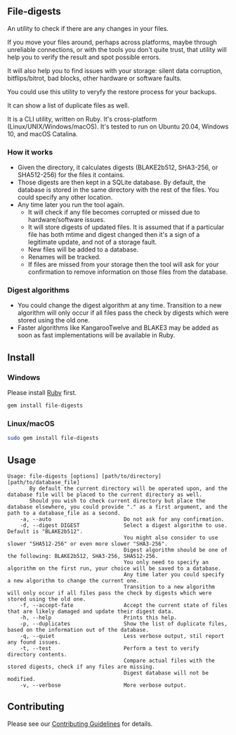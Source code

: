 ## File-digests

An utility to check if there are any changes in your files.

If you move your files around, perhaps across platforms, maybe through unreliable connections, or with the tools you don't quite trust, that utility will help you to verify the result and spot possible errors.

It will also help you to find issues with your storage: silent data corruption, bitflips/bitrot, bad blocks, other hardware or software faults.

You could use this utility to veryfy the restore process for your backups.

It can show a list of duplicate files as well.

It is a CLI utility, written on Ruby. It's cross-platform (Linux/UNIX/Windows/macOS). It's tested to run on Ubuntu 20.04, Windows 10, and macOS Catalina.

### How it works

* Given the directory, it calculates digests (BLAKE2b512, SHA3-256, or SHA512-256) for the files it contains.
* Those digests are then kept in a SQLite database. By default, the database is stored in the same directory with the rest of the files. You could specify any other location.
* Any time later you run the tool again.
  * It will check if any file becomes corrupted or missed due to hardware/software issues.
  * It will store digests of updated files. It is assumed that if a particular file has both mtime and digest changed then it's a sign of a legitimate update, and not of a storage fault.
  * New files will be added to a database.
  * Renames will be tracked.
  * If files are missed from your storage then the tool will ask for your confirmation to remove information on those files from the database.

### Digest algorithms

* You could change the digest algorithm at any time. Transition to a new algorithm will only occur if all files pass the check by digests which were stored using the old one.
* Faster algorithms like KangarooTwelve and BLAKE3 may be added as soon as fast implementations will be available in Ruby.

## Install

### Windows

Please install [Ruby](https://rubyinstaller.org/) first.

```sh
gem install file-digests
```

### Linux/macOS

```sh
sudo gem install file-digests
```

## Usage

```
Usage: file-digests [options] [path/to/directory] [path/to/database_file]
       By default the current directory will be operated upon, and the database file will be placed to the current directory as well.
       Should you wish to check current directory but place the database elsewhere, you could provide "." as a first argument, and the path to a database_file as a second.
    -a, --auto                       Do not ask for any confirmation.
    -d, --digest DIGEST              Select a digest algorithm to use. Default is "BLAKE2b512".
                                     You might also consider to use slower "SHA512-256" or even more slower "SHA3-256".
                                     Digest algorithm should be one of the following: BLAKE2b512, SHA3-256, SHA512-256.
                                     You only need to specify an algorithm on the first run, your choice will be saved to a database.
                                     Any time later you could specify a new algorithm to change the current one.
                                     Transition to a new algorithm will only occur if all files pass the check by digests which were stored using the old one.
    -f, --accept-fate                Accept the current state of files that are likely damaged and update their digest data.
    -h, --help                       Prints this help.
    -p, --duplicates                 Show the list of duplicate files, based on the information out of the database.
    -q, --quiet                      Less verbose output, stil report any found issues.
    -t, --test                       Perform a test to verify directory contents.
                                     Compare actual files with the stored digests, check if any files are missing.
                                     Digest database will not be modified.
    -v, --verbose                    More verbose output.
```

## Contributing

Please see our [Contributing Guidelines](CONTRIBUTING.md) for details.

